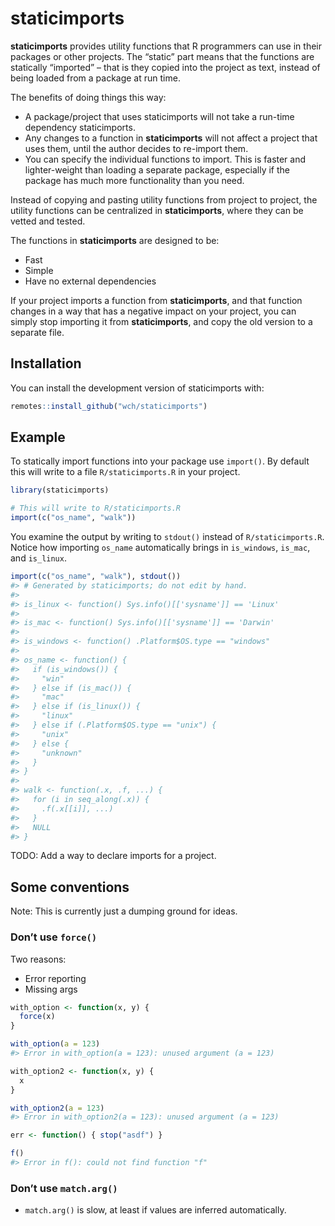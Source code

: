 
<!-- README.md is generated from README.Rmd. Please edit that file -->

# staticimports

<!-- badges: start -->
<!-- badges: end -->

**staticimports** provides utility functions that R programmers can use
in their packages or other projects. The “static” part means that the
functions are statically “imported” – that is they copied into the
project as text, instead of being loaded from a package at run time.

The benefits of doing things this way:

-   A package/project that uses staticimports will not take a run-time
    dependency staticimports.
-   Any changes to a function in **staticimports** will not affect a
    project that uses them, until the author decides to re-import them.
-   You can specify the individual functions to import. This is faster
    and lighter-weight than loading a separate package, especially if
    the package has much more functionality than you need.

Instead of copying and pasting utility functions from project to
project, the utility functions can be centralized in **staticimports**,
where they can be vetted and tested.

The functions in **staticimports** are designed to be:

-   Fast
-   Simple
-   Have no external dependencies

If your project imports a function from **staticimports**, and that
function changes in a way that has a negative impact on your project,
you can simply stop importing it from **staticimports**, and copy the
old version to a separate file.

## Installation

You can install the development version of staticimports with:

``` r
remotes::install_github("wch/staticimports")
```

## Example

To statically import functions into your package use `import()`. By
default this will write to a file `R/staticimports.R` in your project.

``` r
library(staticimports)

# This will write to R/staticimports.R
import(c("os_name", "walk"))
```

You examine the output by writing to `stdout()` instead of
`R/staticimports.R`. Notice how importing `os_name` automatically brings
in `is_windows`, `is_mac`, and `is_linux`.

``` r
import(c("os_name", "walk"), stdout())
#> # Generated by staticimports; do not edit by hand.
#> 
#> is_linux <- function() Sys.info()[['sysname']] == 'Linux'
#> 
#> is_mac <- function() Sys.info()[['sysname']] == 'Darwin'
#> 
#> is_windows <- function() .Platform$OS.type == "windows"
#> 
#> os_name <- function() {
#>   if (is_windows()) {
#>     "win"
#>   } else if (is_mac()) {
#>     "mac"
#>   } else if (is_linux()) {
#>     "linux"
#>   } else if (.Platform$OS.type == "unix") {
#>     "unix"
#>   } else {
#>     "unknown"
#>   }
#> }
#> 
#> walk <- function(.x, .f, ...) {
#>   for (i in seq_along(.x)) {
#>     .f(.x[[i]], ...)
#>   }
#>   NULL
#> }
```

TODO: Add a way to declare imports for a project.

## Some conventions

Note: This is currently just a dumping ground for ideas.

### Don’t use `force()`

Two reasons:

-   Error reporting
-   Missing args

``` r
with_option <- function(x, y) {
  force(x)
}

with_option(a = 123)
#> Error in with_option(a = 123): unused argument (a = 123)

with_option2 <- function(x, y) {
  x
}

with_option2(a = 123)
#> Error in with_option2(a = 123): unused argument (a = 123)

err <- function() { stop("asdf") }

f()
#> Error in f(): could not find function "f"
```

### Don’t use `match.arg()`

-   `match.arg()` is slow, at least if values are inferred
    automatically.
